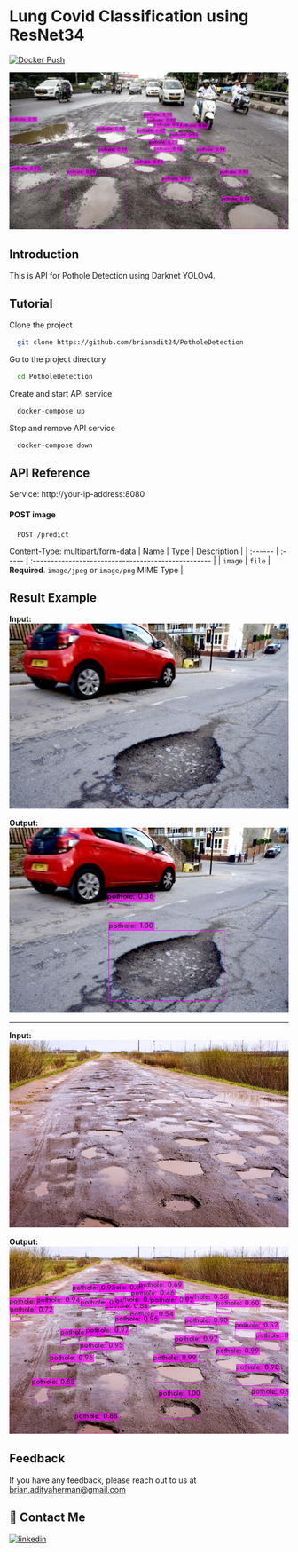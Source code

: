 # Lung Covid Classification using ResNet34
[![Docker Push](https://github.com/brianadit24/PotholeDetection/workflows/docker-build-push/badge.svg)](https://github.com/brianadit24/PotholeDetection/actions)

![Index_Result](results/result.jpeg)

## Introduction
This is API for Pothole Detection using Darknet YOLOv4.

## Tutorial

Clone the project

```bash
  git clone https://github.com/brianadit24/PotholeDetection
```

Go to the project directory

```bash
  cd PotholeDetection
```

Create and start API service

```bash
  docker-compose up
```

Stop and remove API service

```bash
  docker-compose down
```

  
## API Reference

Service: http://your-ip-address:8080

#### POST image

```http
  POST /predict
```
Content-Type: multipart/form-data
| Name    | Type   | Description                                         |
| :------ | :----- | :-------------------------------------------------- |
| `image` | `file` | **Required**. `image/jpeg` or `image/png` MIME Type |


## Result Example

**Input:**<br>
![Pothole1](results/test_1.jpg)

**Output:**<br>
![Pothole1_Result](results/test_result_1.jpeg)

---

**Input:**<br>
![Pothole2](results/test_2.jpg)

**Output:**<br>
![Pothole2_Result](results/test_result_2.jpeg)
  
## Feedback

If you have any feedback, please reach out to us at brian.adityaherman@gmail.com

  
## 🔗 Contact Me
[![linkedin](https://img.shields.io/badge/linkedin-0A66C2?style=for-the-badge&logo=linkedin&logoColor=white)](https://www.linkedin.com/in/brianadityah/)

  
